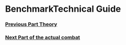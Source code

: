 # BenchmarkTechnical Guide
### [Previous Part Theory](theroy/Benchmark_tech_study_theroy_en.md)
### [Next Part of the actual combat](action/Benchmark_tech_study_action_en.md)
